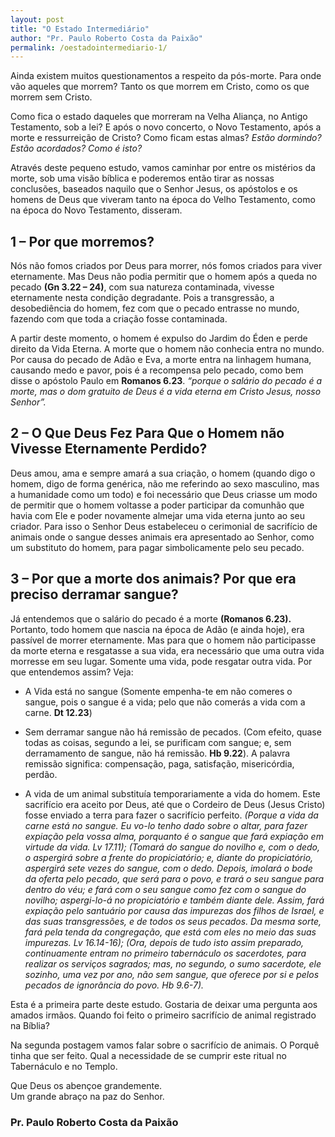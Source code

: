 ```yaml
---
layout: post
title: "O Estado Intermediário"
author: "Pr. Paulo Roberto Costa da Paixão"
permalink: /oestadointermediario-1/
---
```

Ainda existem muitos questionamentos a respeito da pós-morte. Para onde vão aqueles que morrem? Tanto os que morrem em Cristo, como os que morrem sem Cristo.

Como fica o estado daqueles que morreram na Velha Aliança, no Antigo Testamento, sob a lei? E após o novo concerto, o Novo Testamento, após a morte e ressurreição de Cristo? Como ficam estas almas? _Estão dormindo? Estão acordados? Como é isto?_

Através deste pequeno estudo, vamos caminhar por entre os mistérios da morte, sob uma visão bíblica e poderemos então tirar as nossas conclusões, baseados naquilo que o Senhor Jesus, os apóstolos e os homens de Deus que viveram tanto na época do Velho Testamento, como na época do Novo Testamento, disseram.

## 1 – Por que morremos?
Nós não fomos criados por Deus para morrer, nós fomos criados para viver eternamente. Mas Deus não podia permitir que o homem após a queda no pecado **(Gn 3.22 – 24)**, com sua natureza contaminada, vivesse eternamente nesta condição degradante. Pois a transgressão, a desobediência do homem, fez com que o pecado entrasse no mundo, fazendo com que toda a criação fosse contaminada.

A partir deste momento, o homem é expulso do Jardim do Éden e perde direito da Vida Eterna. A morte que o homem não conhecia entra no mundo. Por causa do pecado de Adão e Eva, a morte entra na linhagem humana, causando medo e pavor, pois é a recompensa pelo pecado, como bem disse o apóstolo Paulo em **Romanos 6.23**. _“porque o salário do pecado é a morte, mas o dom gratuito de Deus é a vida eterna em Cristo Jesus, nosso Senhor”._

## 2 – O Que Deus Fez Para Que o Homem não Vivesse Eternamente Perdido?
Deus amou, ama e sempre amará a sua criação, o homem (quando digo o homem, digo de forma genérica, não me referindo ao sexo masculino, mas a humanidade como um todo) e foi necessário que Deus criasse um modo de permitir que o homem voltasse a poder participar da comunhão que havia  com Ele e poder novamente almejar uma vida eterna junto ao seu criador. Para isso o Senhor Deus estabeleceu o cerimonial de sacrifício de animais onde o sangue desses animais era apresentado ao Senhor, como um substituto do homem, para pagar simbolicamente pelo seu pecado.

## 3 – Por que a morte dos animais? Por que era preciso derramar sangue?
Já entendemos que o salário do pecado é a morte **(Romanos 6.23).** Portanto, todo homem que nascia na época de Adão (e ainda hoje), era passível de morrer eternamente. Mas para que o homem não participasse da morte eterna e resgatasse a sua vida, era necessário que uma outra vida morresse em seu lugar. Somente uma vida, pode resgatar outra vida. Por que entendemos assim? Veja:



* A Vida está no sangue (Somente empenha-te em não comeres o sangue, pois o sangue é a vida; pelo que não comerás a vida com a carne. **Dt 12.23**)

* Sem derramar sangue não há remissão de pecados. (Com efeito, quase todas as coisas, segundo a lei, se purificam com sangue; e, sem derramamento de sangue, não há remissão.  **Hb 9.22**). A palavra remissão significa: compensação, paga, satisfação, misericórdia, perdão.

* A vida de um animal substituía temporariamente a vida do homem. Este sacrifício era aceito por Deus, até que o Cordeiro de Deus (Jesus Cristo) fosse enviado a terra para fazer o sacrifício perfeito. _(Porque a vida da carne está no sangue. Eu vo-lo tenho dado sobre o altar, para fazer expiação pela vossa alma, porquanto é o sangue que fará expiação em virtude da vida. Lv 17.11); (Tomará do sangue do novilho e, com o dedo, o aspergirá sobre a frente do propiciatório; e, diante do propiciatório, aspergirá sete vezes do sangue, com o dedo. Depois, imolará o bode da oferta pelo pecado, que será para o povo, e trará o seu sangue para dentro do véu; e fará com o seu sangue como fez com o sangue do novilho; aspergi-lo-á no propiciatório e também diante dele. Assim, fará expiação pelo santuário por causa das impurezas dos filhos de Israel, e das suas transgressões, e de todos os seus pecados. Da mesma sorte, fará pela tenda da congregação, que está com eles no meio das suas impurezas. Lv 16.14-16); (Ora, depois de tudo isto assim preparado, continuamente entram no primeiro tabernáculo os sacerdotes, para realizar os serviços sagrados; mas, no segundo, o sumo sacerdote, ele sozinho, uma vez por ano, não sem sangue, que oferece por si e pelos pecados de ignorância do povo. Hb 9.6-7)._



Esta é a primeira parte deste estudo. Gostaria de deixar uma pergunta aos amados irmãos. Quando foi feito o primeiro sacrifício de animal registrado na Bíblia?

Na segunda postagem vamos falar sobre o sacrifício de animais. O Porquê tinha que ser feito. Qual a necessidade de se cumprir este ritual no Tabernáculo e no Templo.

Que Deus os abençoe grandemente. <br>
Um grande abraço na paz do Senhor.

### Pr. Paulo Roberto Costa da Paixão